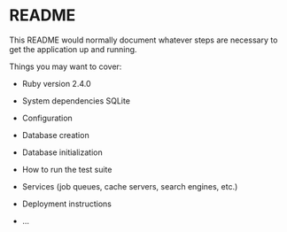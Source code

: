 # README

This README would normally document whatever steps are necessary to get the
application up and running.

Things you may want to cover:

* Ruby version
2.4.0

* System dependencies
SQLite

* Configuration

* Database creation

* Database initialization

* How to run the test suite

* Services (job queues, cache servers, search engines, etc.)

* Deployment instructions

* ...
